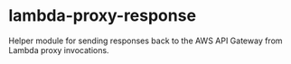# lambda-proxy-response
Helper module for sending responses back to the AWS API Gateway from Lambda proxy invocations.
